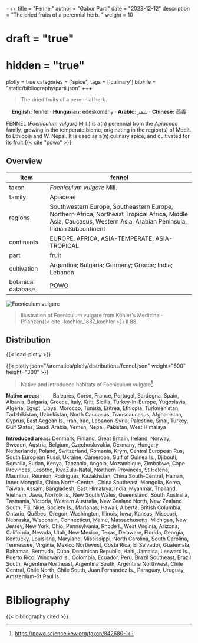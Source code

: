 +++
title = "Fennel"
author = "Gabor Parti"
date = "2023-12-12"
description = "The dried fruits of a perennial herb. "
weight = 10
# draft = "true"
# hidden = "true"
plotly = true
categories = ['spice']
tags = ['culinary']
bibFile = "static/bibliography/parti.json"
+++

>The dried fruits of a perennial herb.  [<i class="fab fa-wikipedia-w"></i>](https://en.wikipedia.org/wiki/Fennel)

<center>

**English:** fennel · **Hungarian:** édeskömény · **Arabic:** <span class="arabic-text" dir="rtl">شمر</span> · **Chinese:** <span class="traditional-chinese-text">茴香</span>

</center>

FENNEL (*Foeniculum vulgare* Mill.) is a(n) perennial from the *Apiaceae* family, growing in the temperate biome, originating in the region(s) of Medit. to Ethiopia and W. Nepal. It is used as a(n) culinary spice, and cultivated for its fruit.{{< cite "powo" >}}

## Overview

|       item       |                                                                              fennel                                                                             |
|------------------|-----------------------------------------------------------------------------------------------------------------------------------------------------------------|
|       taxon      |                                                                    *Foeniculum vulgare* Mill.                                                                   |
|      family      |                                                                             Apiaceae                                                                            |
|      regions     |Southwestern Europe, Southeastern Europe, Northern Africa, Northeast Tropical Africa, Middle Asia, Caucasus, Western Asia, Arabian Peninsula, Indian Subcontinent|
|    continents    |                                                          EUROPE, AFRICA, ASIA-TEMPERATE, ASIA-TROPICAL                                                          |
|       part       |                                                                              fruit                                                                              |
|    cultivation   |                                                       Argentina; Bulgaria; Germany; Greece; India; Lebanon                                                      |
|botanical database|                                                       [POWO](https://powo.science.kew.org/taxon/842680-1)                                                       |

![Foeniculum vulgare](/images/illustrations/fennel.png?width=40rem "Illustration of Foeniculum vulgare from Köhler's Medizinal-Pflanzen")

>Illustration of Foeniculum vulgare from Köhler's Medizinal-Pflanzen{{< cite -koehler_1887_koehler >}} II 88.

## Distribution

{{< load-plotly >}}

{{< plotly json="/aromatica/plotly/distributions/fennel.json" weight="600" height="300" >}}

>Native and introduced habitats of Foeniculum vulgare[^powo]

[^powo]: https://powo.science.kew.org/taxon/842680-1

<p style="text-align:left;">

**Native areas:** &ensp; &ensp; &ensp; Baleares, Corse, France, Portugal, Sardegna, Spain, Albania, Bulgaria, Greece, Italy, Kriti, Sicilia, Turkey-in-Europe, Yugoslavia, Algeria, Egypt, Libya, Morocco, Tunisia, Eritrea, Ethiopia, Turkmenistan, Tadzhikistan, Uzbekistan, North Caucasus, Transcaucasus, Afghanistan, Cyprus, East Aegean Is., Iran, Iraq, Lebanon-Syria, Palestine, Sinai, Turkey, Gulf States, Saudi Arabia, Yemen, Nepal, Pakistan, West Himalaya

**Introduced areas:** Denmark, Finland, Great Britain, Ireland, Norway, Sweden, Austria, Belgium, Czechoslovakia, Germany, Hungary, Netherlands, Poland, Switzerland, Romania, Krym, Central European Rus, South European Russi, Ukraine, Cameroon, Gulf of Guinea Is., Djibouti, Somalia, Sudan, Kenya, Tanzania, Angola, Mozambique, Zimbabwe, Cape Provinces, Lesotho, KwaZulu-Natal, Northern Provinces, St.Helena, Mauritius, Réunion, Rodrigues, Kazakhstan, China South-Central, Hainan, Inner Mongolia, China North-Central, China Southeast, Mongolia, Korea, Taiwan, Assam, Bangladesh, East Himalaya, India, Myanmar, Thailand, Vietnam, Jawa, Norfolk Is., New South Wales, Queensland, South Australia, Tasmania, Victoria, Western Australia, New Zealand North, New Zealand South, Fiji, Niue, Society Is., Marianas, Hawaii, Alberta, British Columbia, Ontario, Québec, Oregon, Washington, Illinois, Iowa, Kansas, Missouri, Nebraska, Wisconsin, Connecticut, Maine, Massachusetts, Michigan, New Jersey, New York, Ohio, Pennsylvania, Rhode I., West Virginia, Arizona, California, Nevada, Utah, New Mexico, Texas, Delaware, Florida, Georgia, Kentucky, Louisiana, Maryland, Mississippi, North Carolina, South Carolina, Tennessee, Virginia, Mexico Northwest, Costa Rica, El Salvador, Guatemala, Bahamas, Bermuda, Cuba, Dominican Republic, Haiti, Jamaica, Leeward Is., Puerto Rico, Windward Is., Colombia, Ecuador, Peru, Brazil Southeast, Brazil South, Argentina Northeast, Argentina South, Argentina Northwest, Chile Central, Chile North, Chile South, Juan Fernández Is., Paraguay, Uruguay, Amsterdam-St.Paul Is

</p>



# Bibliography

{{< bibliography cited >}}

